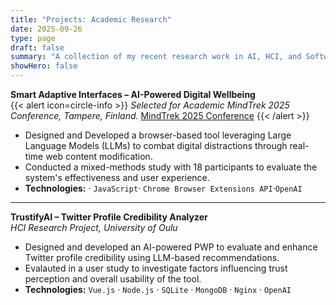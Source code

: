 ```yaml
---
title: "Projects: Academic Research"
date: 2025-09-26
type: page
draft: false
summary: "A collection of my recent research work in AI, HCI, and Software Development."
showHero: false
---
```


**Smart Adaptive Interfaces – AI-Powered Digital Wellbeing**  
{{< alert icon=circle-info >}}
*Selected for Academic MindTrek 2025 Conference, Tampere, Finland.* 
[MindTrek 2025 Conference](https://www.mindtrek.org/mindtrek-conference-2025/)
{{< /alert >}}

- Designed and Developed a browser-based tool leveraging Large Language Models (LLMs) to combat digital distractions through real-time web content modification.
- Conducted a mixed-methods study with 18 participants to evaluate the system's effectiveness and user experience.
- **Technologies:** · `JavaScript`· `Chrome Browser Extensions API`·`OpenAI` 
---

**TrustifyAI – Twitter Profile Credibility Analyzer**  
*HCI Research Project, University of Oulu*  
- Designed and developed an AI-powered PWP to evaluate and enhance Twitter profile credibility using LLM-based recommendations.
- Evalauted in a user study to investigate factors influencing trust perception and overall usability of the tool.
- **Technologies:**  `Vue.js` · `Node.js` · `SQLite`  · `MongoDB`  · `Nginx` · `OpenAI`